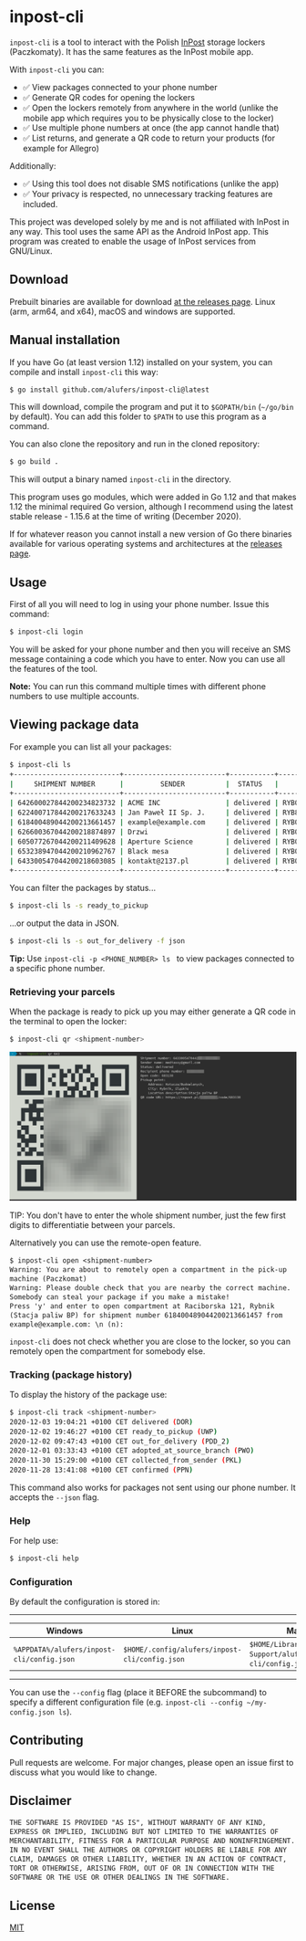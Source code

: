 # inpost-cli

`inpost-cli` is a tool to interact with the Polish [InPost](https://inpost.pl/) storage lockers (Paczkomaty). It has the same features as the InPost mobile app.

With `inpost-cli` you can:

* ✅ View packages connected to your phone number
* ✅ Generate QR codes for opening the lockers
* ✅ Open the lockers remotely from anywhere in the world (unlike the mobile app which requires you to be physically close to the locker)
* ✅ Use multiple phone numbers at once (the app cannot handle that)
* ✅ List returns, and generate a QR code to return your products (for example for Allegro)

Additionally:

* ✅ Using this tool does not disable SMS notifications (unlike the app)
* ✅ Your privacy is respected, no unnecessary tracking features are included.

This project was developed solely by me and is not affiliated with InPost in any way. This tool uses the same API as the Android InPost app. This program was created to enable the usage of InPost services from GNU/Linux. 

## Download

Prebuilt binaries are available for download [at the releases page](https://github.com/alufers/inpost-cli/releases/latest). Linux (arm, arm64, and x64), macOS and windows are supported.

## Manual installation

If you have Go (at least version 1.12) installed on your system, you can compile and install `inpost-cli` this way:

```bash
$ go install github.com/alufers/inpost-cli@latest
```

This will download, compile the program and put it to `$GOPATH/bin` (`~/go/bin` by default). You can add this folder to `$PATH` to use this program as a command.

You can also clone the repository and run in the cloned repository:

```bash
$ go build .
```

This will output a binary named `inpost-cli` in the directory.

This program uses go modules, which were added in Go 1.12 and that makes 1.12 the minimal required Go version, although I recommend using the latest stable release - 1.15.6 at the time of writing (December 2020). 

If for whatever reason you cannot install a new version of Go there binaries available for various operating systems and architectures at the [releases page](https://github.com/alufers/inpost-cli/releases).

## Usage

First of all you will need to log in using your phone number. Issue this command:

```bash
$ inpost-cli login
```

You will be asked for your phone number and then you will receive an SMS message containing a code which you have to enter. Now you can use all the features of the tool. 

**Note:** You can run this command multiple times with different phone numbers to use multiple accounts.

## Viewing package data

For example you can list all your packages:

```bash
$ inpost-cli ls
+--------------------------+-------------------------+-----------+-----------------------------+--------+-----------+------------+
|     SHIPMENT NUMBER      |         SENDER          |  STATUS   |        PICKUP POINT         |  CITY  | OPEN CODE | STORED FOR |
+--------------------------+-------------------------+-----------+-----------------------------+--------+-----------+------------+
| 642600027844200234823732 | ACME INC                | delivered | RYB01N Raciborska 121       | Rybnik |           |            |
| 622400717844200217633243 | Jan Paweł II Sp. J.     | delivered | RYB847 Kotucza/Budowlanych  | Rybnik |           |            |
| 618400489044200213661457 | example@example.com     | delivered | RYB01N Raciborska 121       | Rybnik | 852830    |            |
| 626600367044200218874897 | Drzwi                   | delivered | RYB05M Wawelska 2           | Rybnik | 538810    |            |
| 605077267044200211409628 | Aperture Science        | delivered | RYB05M Wawelska 2           | Rybnik | 515700    |            |
| 653238947044200210962767 | Black mesa              | delivered | RYB01N Raciborska 121       | Rybnik | 935718    |            |
| 643300547044200218603085 | kontakt@2137.pl         | delivered | RYB07A Sławików 2A          | Rybnik | 683130    |            |
+--------------------------+-------------------------+-----------+-----------------------------+--------+-----------+------------+
```

You can filter the packages by status...

```bash
$ inpost-cli ls -s ready_to_pickup
```

...or output the data in JSON.

```bash
$ inpost-cli ls -s out_for_delivery -f json
```

**Tip:** Use `inpost-cli -p <PHONE_NUMBER> ls ` to view packages connected to a specific phone number.

### Retrieving your parcels

When the package is ready to pick up you may either generate a QR code in the terminal to open the locker:

```bash
$ inpost-cli qr <shipment-number>
```

![A screenshot showing the terminal output of the previous command, including a QR code](./docs/screenshot-qr.png)

TIP: You don't have to enter the whole shipment number, just the few first digits to differentiatie between your parcels.

Alternatively you can use the remote-open feature.

```
$ inpost-cli open <shipment-number>
Warning: You are about to remotely open a compartment in the pick-up machine (Paczkomat)
Warning: Please double check that you are nearby the correct machine. Somebody can steal your package if you make a mistake!
Press 'y' and enter to open compartment at Raciborska 121, Rybnik (Stacja paliw BP) for shipment number 618400489044200213661457 from example@example.com: \n (n):
```

`inpost-cli` does not check whether you are close to the locker, so you can remotely open the compartment for somebody else.

### Tracking (package history)

To display the history of the package use:

```bash
$ inpost-cli track <shipment-number>
2020-12-03 19:04:21 +0100 CET delivered (DOR)
2020-12-02 19:46:27 +0100 CET ready_to_pickup (UWP)
2020-12-02 09:47:43 +0100 CET out_for_delivery (PDD_2)
2020-12-01 03:33:43 +0100 CET adopted_at_source_branch (PWO)
2020-11-30 15:29:00 +0100 CET collected_from_sender (PKL)
2020-11-28 13:41:08 +0100 CET confirmed (PPN)
```

This command also works for packages not sent using our phone number. It accepts the `--json` flag.

### Help

For help use:

```bash
$ inpost-cli help
```

### Configuration

By default the configuration is stored in:

---
|Windows|Linux|MacOS|
|-------|------|------|
|`%APPDATA%/alufers/inpost-cli/config.json`|`$HOME/.config/alufers/inpost-cli/config.json`|`$HOME/Library/Application Support/alufers/inpost-cli/config.json`|
---

You can use the `--config` flag (place it BEFORE the subcommand) to specify a different configuration file (e.g. `inpost-cli --config ~/my-config.json ls`).

## Contributing
Pull requests are welcome. For major changes, please open an issue first to discuss what you would like to change.

## Disclaimer

```
THE SOFTWARE IS PROVIDED "AS IS", WITHOUT WARRANTY OF ANY KIND, EXPRESS OR IMPLIED, INCLUDING BUT NOT LIMITED TO THE WARRANTIES OF MERCHANTABILITY, FITNESS FOR A PARTICULAR PURPOSE AND NONINFRINGEMENT. IN NO EVENT SHALL THE AUTHORS OR COPYRIGHT HOLDERS BE LIABLE FOR ANY CLAIM, DAMAGES OR OTHER LIABILITY, WHETHER IN AN ACTION OF CONTRACT, TORT OR OTHERWISE, ARISING FROM, OUT OF OR IN CONNECTION WITH THE SOFTWARE OR THE USE OR OTHER DEALINGS IN THE SOFTWARE.
```

## License
[MIT](https://choosealicense.com/licenses/mit/)
